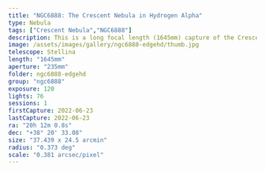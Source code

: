```yaml
---
title: "NGC6888: The Crescent Nebula in Hydrogen Alpha"
type: Nebula
tags: ["Crescent Nebula","NGC6888"]
description: This is a long focal length (1645mm) capture of the Crescent Nebula using a narrowband filter to enhace the detail.
image: /assets/images/gallery/ngc6888-edgehd/thumb.jpg
telescope: Stellina
length: "1645mm"
aperture: "235mm"
folder: ngc6888-edgehd
group: "ngc6888"
exposure: 120
lights: 76
sessions: 1
firstCapture: 2022-06-23 
lastCapture: 2022-06-23
ra: "20h 12m 0.8s"
dec: "+38° 20' 33.08"
size: "37.439 x 24.5 arcmin"
radius: "0.373 deg"
scale: "0.381 arcsec/pixel"
---
```

